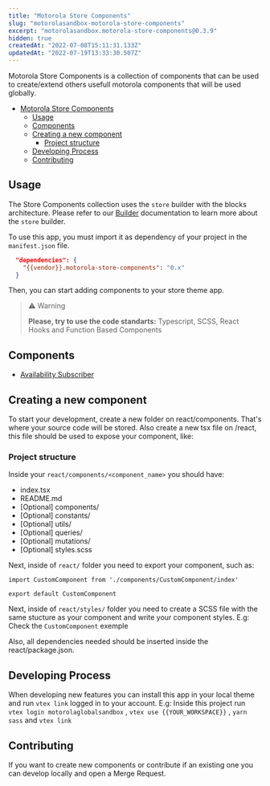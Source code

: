 ```yaml
---
title: "Motorola Store Components"
slug: "motorolasandbox-motorola-store-components"
excerpt: "motorolasandbox.motorola-store-components@0.3.9"
hidden: true
createdAt: "2022-07-08T15:11:31.133Z"
updatedAt: "2022-07-19T13:33:30.507Z"
---
```

Motorola Store Components is a collection of components that can be used to create/extend others usefull motorola components that will be used globally.


- [Motorola Store Components](#vtex-store-components)
  - [Usage](#usage)
  - [Components](#components)
  - [Creating a new component](#creating-a-new-component)
    - [Project structure](#project-structure)
  - [Developing Process](#developing-process)
  - [Contributing](#contributing)

## Usage

The Store Components collection uses the `store` builder with the blocks architecture. Please refer to our [Builder](https://developers.vtex.com/vtex-developer-docs/docs/vtex-io-documentation-builders) documentation to learn more about the `store` builder. 

To use this app, you must import it as dependency of your project in the `manifest.json` file.

```json
  "dependencies": {
    "{{vendor}}.motorola-store-components": "0.x"
  }
```

Then, you can start adding components to your store theme app.

> ⚠️ Warning
>
> **Please, try to use the code standarts:** Typescript, SCSS, React Hooks and Function Based Components

## Components

- [Availability Subscriber](https://developers.vtex.com/vtex-developer-docs/docs/vtex-store-components-availabilitysubscriber)


## Creating a new component

To start your development, create a new folder on react/components. That's where your source code will be stored. Also create a new tsx file on /react, this file should be used to expose your component, like:

### Project structure

Inside your `react/components/<component_name>` you should have:

- index.tsx
- README.md
- [Optional] components/
- [Optional] constants/
- [Optional] utils/
- [Optional] queries/
- [Optional] mutations/
- [Optional] styles.scss

Next, inside of `react/` folder you need to export your component, such as:

```tsx
import CustomComponent from './components/CustomComponent/index'

export default CustomComponent
```

Next, inside of `react/styles/` folder you need to create a SCSS file with the same stucture as your component and write your component styles. E.g:  Check the `CustomComponent` exemple

Also, all dependencies needed should be inserted inside the react/package.json.

## Developing Process

When developing new features you can install this app in your local theme and run `vtex link` logged in to your account. E.g: Inside this project run `vtex login motorolaglobalsandbox` , `vtex use {{YOUR_WORKSPACE}}` , `yarn sass` and  `vtex link`

## Contributing

If you want to create new components or contribute if an existing one you can develop locally and open a Merge Request.